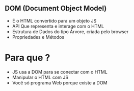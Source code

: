 ## DOM (Document Object Model)

* É o HTML convertido para um objeto JS
* API Que representa e interage com o HTML
* Estrutura de Dados do tipo Árvore, criada pelo browser
* Propriedades e Métodos

# Para que ? 

* JS usa a DOM para se conectar com o HTML
* Manipular o HTML com JS
* Você só programa Web porque existe a DOM
